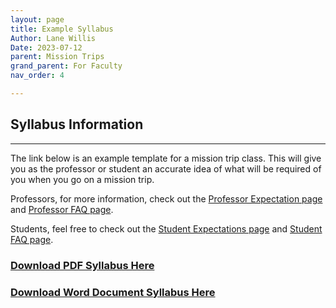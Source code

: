 ```yaml
---
layout: page
title: Example Syllabus
Author: Lane Willis
Date: 2023-07-12
parent: Mission Trips
grand_parent: For Faculty
nav_order: 4

---
```


## Syllabus Information

---

The link below is an example template for a mission trip class. This will give you as the professor or student an accurate idea of what will be required of you when you go on a mission trip.

Professors, for more information, check out the [Professor Expectation page](/for-faculty/mission-trips-faculty/professor-expectations.html) and [Professor FAQ page](/for-faculty/mission-trips-faculty/professor-faq.html).

Students, feel free to check out the [Student Expectations page](/for-students/mission-trips/student-expectations.html) and [Student FAQ page](/for-students/mission-trips/student-faq.html).

### [Download PDF Syllabus Here](/files/Mission%20Trip%20Syllabus%20Template.pdf)

### [Download Word Document Syllabus Here](/files/Mission%20Trip%20Syllabus%20Template.docx)